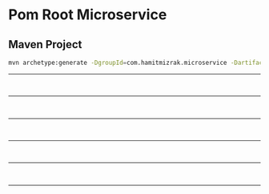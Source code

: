 # Pom Root Microservice
[]()
---

## Maven Project
```sh
mvn archetype:generate -DgroupId=com.hamitmizrak.microservice -DartifactId=parent_pom -DarchetypeArtifactId=maven-archetype-quickstart -DinteractiveMode=false
```
---


## 
```sh

```
---


## 
```sh

```
---


## 
```sh

```
---


## 
```sh

```
---


## 
```sh

```
---
